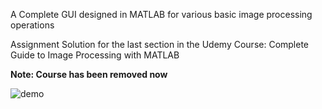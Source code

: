 A Complete GUI designed in MATLAB for various basic image processing operations

Assignment Solution for the last section in the Udemy Course: Complete Guide to Image Processing with MATLAB

**Note: Course has been removed now**

![demo](https://user-images.githubusercontent.com/30661597/55849578-bb233180-5b83-11e9-9e0f-53d50615005b.png)

